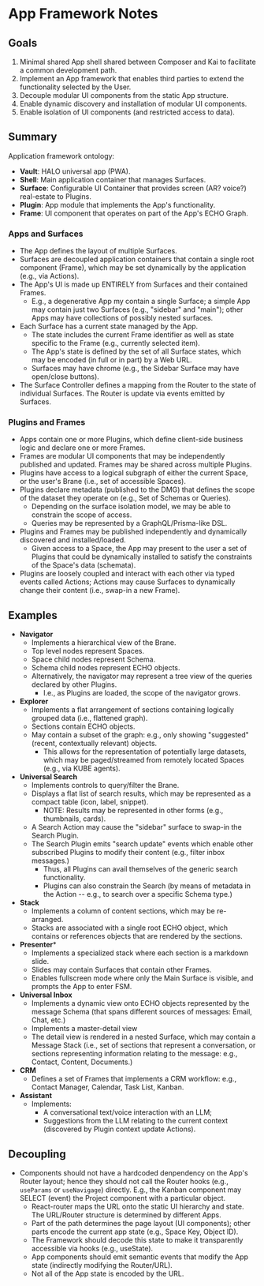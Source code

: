# App Framework Notes

## Goals

1. Minimal shared App shell shared between Composer and Kai to facilitate a common development path.
2. Implement an App framework that enables third parties to extend the functionality selected by the User.
3. Decouple modular UI components from the static App structure.
4. Enable dynamic discovery and installation of modular UI components.
5. Enable isolation of UI components (and restricted access to data).

## Summary

Application framework ontology:

- **Vault**: HALO universal app (PWA).
- **Shell**: Main application container that manages Surfaces.
- **Surface**: Configurable UI Container that provides screen (AR? voice?) real-estate to Plugins.
- **Plugin**: App module that implements the App's functionality. 
- **Frame**: UI component that operates on part of the App's ECHO Graph.

### Apps and Surfaces

- The App defines the layout of multiple Surfaces.
- Surfaces are decoupled application containers that contain a single root component (Frame), which may be set dynamically by the application (e.g., via Actions).
- The App's UI is made up ENTIRELY from Surfaces and their contained Frames.
  - E.g., a degenerative App my contain a single Surface; a simple App may contain just two Surfaces (e.g., "sidebar" and "main"); other Apps may have collections of possibly nested surfaces.
- Each Surface has a current state managed by the App.
  - The state includes the current Frame identifier as well as state specific to the Frame (e.g., currently selected item).
  - The App's state is defined by the set of all Surface states, which may be encoded (in full or in part) by a Web URL.
  - Surfaces may have chrome (e.g., the Sidebar Surface may have open/close buttons).
- The Surface Controller defines a mapping from the Router to the state of individual Surfaces. The Router is update via events emitted by Surfaces.

### Plugins and Frames

- Apps contain one or more Plugins, which define client-side business logic and declare one or more Frames.
- Frames are modular UI components that may be independently published and updated. Frames may be shared across multiple Plugins.
- Plugins have access to a logical subgraph of either the current Space, or the user's Brane (i.e., set of accessible Spaces). 
- Plugins declare metadata (published to the DMG) that defines the scope of the dataset they operate on (e.g., Set of Schemas or Queries).
  - Depending on the surface isolation model, we may be able to constrain the scope of access.
  - Queries may be represented by a GraphQL/Prisma-like DSL.
- Plugins and Frames may be published independently and dynamically discovered and installed/loaded.
  - Given access to a Space, the App may present to the user a set of Plugins that could be dynamically installed to satisfy the constraints of the Space's data (schemata).
- Plugins are loosely coupled and interact with each other via typed events called Actions; Actions may cause Surfaces to dynamically change their content (i.e., swap-in a new Frame).

## Examples

- **Navigator**
  - Implements a hierarchical view of the Brane.
  - Top level nodes represent Spaces.
  - Space child nodes represent Schema.
  - Schema child nodes represent ECHO objects.
  - Alternatively, the navigator may represent a tree view of the queries declared by other Plugins.
    - I.e., as Plugins are loaded, the scope of the navigator grows.
- **Explorer**
  - Implements a flat arrangement of sections containing logically grouped data (i.e., flattened graph).
  - Sections contain ECHO objects.
  - May contain a subset of the graph: e.g., only showing "suggested" (recent, contextually relevant) objects. 
    - This allows for the representation of potentially large datasets, which may be paged/streamed from remotely located Spaces (e.g., via KUBE agents).
- **Universal Search**
  - Implements controls to query/filter the Brane.
  - Displays a flat list of search results, which may be represented as a compact table (icon, label, snippet).
    - NOTE: Results may be represented in other forms (e.g., thumbnails, cards).
  - A Search Action may cause the "sidebar" surface to swap-in the Search Plugin. 
  - The Search Plugin emits "search update" events which enable other subscribed Plugins to modify their content (e.g., filter inbox messages.) 
    - Thus, all Plugins can avail themselves of the generic search functionality. 
    - Plugins can also constrain the Search (by means of metadata in the Action -- e.g., to search over a specific Schema type.)
- **Stack**
  - Implements a column of content sections, which may be re-arranged.
  - Stacks are associated with a single root ECHO object, which contains or references objects that are rendered by the sections.
- **Presenter***
  - Implements a specialized stack where each section is a markdown slide.
  - Slides may contain Surfaces that contain other Frames.
  - Enables fullscreen mode where only the Main Surface is visible, and prompts the App to enter FSM.
- **Universal Inbox**
  - Implements a dynamic view onto ECHO objects represented by the message Schema (that spans different sources of messages: Email, Chat, etc.)
  - Implements a master-detail view
  - The detail view is rendered in a nested Surface, which may contain a Message Stack (i.e., set of sections that represent a conversation, 
    or sections representing information relating to the message: e.g., Contact, Content, Documents.)
- **CRM**
  - Defines a set of Frames that implements a CRM workflow: e.g., Contact Manager, Calendar, Task List, Kanban.
- **Assistant**
  - Implements:
    - A conversational text/voice interaction with an LLM;
    - Suggestions from the LLM relating to the current context (discovered by Plugin context update Actions).

## Decoupling

- Components should not have a hardcoded denpendency on the App's Router layout; hence they should not call the Router hooks (e.g.,  `useParams` or `useNavigage`) directly. E.g., the Kanban component may SELECT (event) the Project component with a particular object.
  - React-router maps the URL onto the static UI hierarchy and state. The URL/Router structure is determined by different Apps.
  - Part of the path determines the page layout (UI components); other parts encode the current app state (e.g., Space Key, Object ID).
  - The Framework should decode this state to make it transparently accessible via hooks (e.g., useState).
  - App components should emit semantic events that modify the App state (indirectly modifying the Router/URL).
  - Not all of the App state is encoded by the URL.


